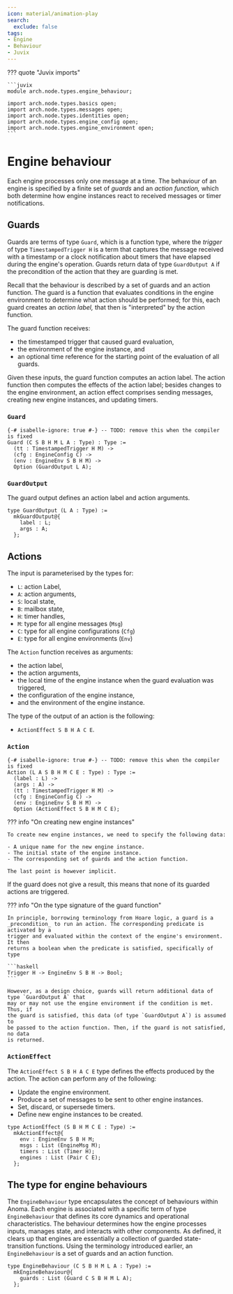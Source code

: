 ```yaml
---
icon: material/animation-play
search:
  exclude: false
tags:
- Engine
- Behaviour
- Juvix
---
```


??? quote "Juvix imports"

    ```juvix
    module arch.node.types.engine_behaviour;

    import arch.node.types.basics open;
    import arch.node.types.messages open;
    import arch.node.types.identities open;
    import arch.node.types.engine_config open;
    import arch.node.types.engine_environment open;
    ```

# Engine behaviour

Each engine processes only one message at a time. The behaviour of an engine is
specified by a finite set of _guards_ and an _action function,_ which both
determine how engine instances react to received messages or timer
notifications.

## Guards

Guards are terms of type `Guard`, which is a function type,
where the _trigger_ of type `TimestampedTrigger H` is a term that captures the
message received with a timestamp or a clock notification about timers that have
elapsed during the engine's operation. Guards return data of type `GuardOutput A`
if the precondition of the action that they are guarding is met.

Recall that the behaviour is described by a set of guards and an action
function. The guard is a function that evaluates conditions in the engine
environment to determine what action should be performed;
for this, each guard creates an _action label,_
that then is "interpreted" by the action function.

The guard function receives:

- the timestamped trigger that caused guard evaluation,
- the environment of the engine instance, and
- an optional time reference for the starting point of the evaluation of all guards.

Given these inputs, the guard function computes an action label.
The action function then computes the effects of the action label;
besides changes to the engine environment, an action effect comprises sending
messages, creating new engine instances, and updating timers.

### `Guard`

<!-- --8<-- [start:Guard] -->
```juvix
{-# isabelle-ignore: true #-} -- TODO: remove this when the compiler is fixed
Guard (C S B H M L A : Type) : Type :=
  (tt : TimestampedTrigger H M) ->
  (cfg : EngineConfig C) ->
  (env : EngineEnv S B H M) ->
  Option (GuardOutput L A);
```
<!-- --8<-- [end:Guard] -->

### `GuardOutput`

The guard output defines an action label and action arguments.

<!-- --8<-- [start:GuardOutput] -->
```juvix
type GuardOutput (L A : Type) :=
  mkGuardOutput@{
    label : L;
    args : A;
  };
```
<!-- --8<-- [end:GuardOutput] -->

## Actions

The input is parameterised by the types for:

- `L`: action Label,
- `A`: action arguments,
- `S`: local state,
- `B`: mailbox state,
- `H`: timer handles,
- `M`: type for all engine messages (`Msg`)
- `C`: type for all engine configurations (`Cfg`)
- `E`: type for all engine environments (`Env`)

The `Action` function receives as arguments:
- the action label,
- the action arguments,
- the local time of the engine instance when the guard evaluation was triggered,
- the configuration of the engine instance,
- and the environment of the engine instance.

The type of the output of an action is the following:

- `ActionEffect S B H A C E`.

### `Action`

<!-- --8<-- [start:ActionFunction] -->
```juvix
{-# isabelle-ignore: true #-} -- TODO: remove this when the compiler is fixed
Action (L A S B H M C E : Type) : Type :=
  (label : L) ->
  (args : A) ->
  (tt : TimestampedTrigger H M) ->
  (cfg : EngineConfig C) ->
  (env : EngineEnv S B H M) ->
  Option (ActionEffect S B H M C E);
```
<!-- --8<-- [end:ActionFunction] -->

??? info "On creating new engine instances"

    To create new engine instances, we need to specify the following data:

    - A unique name for the new engine instance.
    - The initial state of the engine instance.
    - The corresponding set of guards and the action function.

    The last point is however implicit.

If the guard does not give a result, this means that none of its guarded actions
are triggered.

??? info "On the type signature of the guard function"

    In principle, borrowing terminology from Hoare logic, a guard is a
    _precondition_ to run an action. The corresponding predicate is activated by a
    trigger and evaluated within the context of the engine's environment. It then
    returns a boolean when the predicate is satisfied, specifically of type

    ```haskell
    Trigger H -> EngineEnv S B H -> Bool;
    ```

    However, as a design choice, guards will return additional data of type `GuardOutput A` that
    may or may not use the engine environment if the condition is met. Thus, if
    the guard is satisfied, this data (of type `GuardOutput A`) is assumed to
    be passed to the action function. Then, if the guard is not satisfied, no data
    is returned.

### `ActionEffect`

The `ActionEffect S B H A C E` type defines the effects produced by the action.
The action can perform any of the following:

- Update the engine environment.
- Produce a set of messages to be sent to other engine instances.
- Set, discard, or supersede timers.
- Define new engine instances to be created.

<!-- --8<-- [start:ActionEffect] -->
```juvix
type ActionEffect (S B H M C E : Type) :=
  mkActionEffect@{
    env : EngineEnv S B H M;
    msgs : List (EngineMsg M);
    timers : List (Timer H);
    engines : List (Pair C E);
  };
```
<!-- --8<-- [end:ActionEffect] -->

## The type for engine behaviours

The `EngineBehaviour` type encapsulates the concept of behaviours within Anoma.
Each engine is associated with a specific term of type `EngineBehaviour` that
defines its core dynamics and operational characteristics. The behaviour
determines how the engine processes inputs, manages state, and interacts with
other components. As defined, it clears up that engines are essentially a
collection of guarded state-transition functions. Using the terminology
introduced earlier, an `EngineBehaviour` is a set of guards and an action function.

<!-- --8<-- [start:EngineBehaviour] -->
```juvix
type EngineBehaviour (C S B H M L A : Type) :=
  mkEngineBehaviour@{
    guards : List (Guard C S B H M L A);
  };
```
<!-- --8<-- [end:EngineBehaviour] -->
